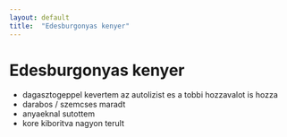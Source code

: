 ```yaml
---
layout: default
title:  "Edesburgonyas kenyer"
---
```


# Edesburgonyas kenyer

- dagasztogeppel kevertem az autolizist es a tobbi hozzavalot is hozza
- darabos / szemcses maradt
- anyaeknal sutottem
- kore kiboritva nagyon terult
